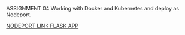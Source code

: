  ASSIGNMENT 04
    Working with Docker and Kubernetes and deploy as Nodeport.

[NODEPORT LINK FLASK APP](http://169.51.203.223:31274/)
